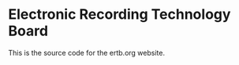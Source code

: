 Electronic Recording Technology Board
=====================================

This is the source code for the ertb.org website.
